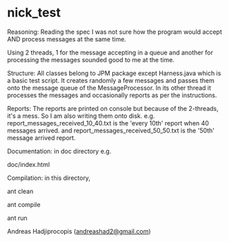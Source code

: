 # nick_test

Reasoning:
Reading the spec I was not sure how the program would
accept AND process messages at the same time.

Using 2 threads, 1 for the message accepting in a queue
and another for processing the messages sounded good to me
at the time.

Structure:
All classes belong to JPM package except Harness.java
which is a basic test script. It creates randomly a few
messages and passes them onto the message queue of the
MessageProcessor. In its other thread it processes the
messages and occasionally reports as per the instructions.

Reports:
The reports are printed on console but because of the
2-threads, it's a mess. So I am also writing them onto
disk.
e.g. report_messages_received_10_40.txt
is the 'every 10th' report when 40 messages arrived.
and
report_messages_received_50_50.txt
is the '50th' message arrived report.

Documentation:
in doc directory
e.g.

doc/index.html

Compilation:
in this directory,

ant clean

ant compile

ant run


Andreas Hadjiprocopis
(andreashad2@gmail.com)
